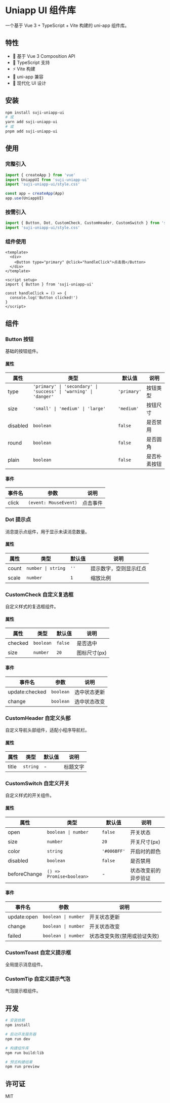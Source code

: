 # Uniapp UI 组件库

一个基于 Vue 3 + TypeScript + Vite 构建的 uni-app 组件库。

## 特性

- 🚀 基于 Vue 3 Composition API
- 💪 TypeScript 支持
- ⚡️ Vite 构建
- 📱 uni-app 兼容
- 🎨 现代化 UI 设计

## 安装

```bash
npm install suji-uniapp-ui
# 或
yarn add suji-uniapp-ui
# 或
pnpm add suji-uniapp-ui
```

## 使用

### 完整引入

```typescript
import { createApp } from 'vue'
import UniappUI from 'suji-uniapp-ui'
import 'suji-uniapp-ui/style.css'

const app = createApp(App)
app.use(UniappUI)
```

### 按需引入

```typescript
import { Button, Dot, CustomCheck, CustomHeader, CustomSwitch } from 'suji-uniapp-ui'
import 'suji-uniapp-ui/style.css'
```

### 组件使用

```vue
<template>
  <div>
    <Button type="primary" @click="handleClick">点击我</Button>
  </div>
</template>

<script setup>
import { Button } from 'suji-uniapp-ui'

const handleClick = () => {
  console.log('Button clicked!')
}
</script>
```

## 组件

### Button 按钮

基础的按钮组件。

#### 属性

| 属性 | 类型 | 默认值 | 说明 |
|------|------|--------|------|
| type | `'primary' \| 'secondary' \| 'success' \| 'warning' \| 'danger'` | `'primary'` | 按钮类型 |
| size | `'small' \| 'medium' \| 'large'` | `'medium'` | 按钮尺寸 |
| disabled | `boolean` | `false` | 是否禁用 |
| round | `boolean` | `false` | 是否圆角 |
| plain | `boolean` | `false` | 是否朴素按钮 |

#### 事件

| 事件名 | 参数 | 说明 |
|-------|------|------|
| click | `(event: MouseEvent)` | 点击事件 |

### Dot 提示点

消息提示点组件，用于显示未读消息数量。

#### 属性

| 属性 | 类型 | 默认值 | 说明 |
|------|------|--------|------|
| count | `number \| string` | `''` | 提示数字，空则显示红点 |
| scale | `number` | `1` | 缩放比例 |

### CustomCheck 自定义复选框

自定义样式的复选框组件。

#### 属性

| 属性 | 类型 | 默认值 | 说明 |
|------|------|--------|------|
| checked | `boolean` | `false` | 是否选中 |
| size | `number` | `20` | 图标尺寸(px) |

#### 事件

| 事件名 | 参数 | 说明 |
|-------|------|------|
| update:checked | `boolean` | 选中状态更新 |
| change | `boolean` | 选中状态改变 |

### CustomHeader 自定义头部

自定义导航头部组件，适配小程序导航栏。

#### 属性

| 属性 | 类型 | 默认值 | 说明 |
|------|------|--------|------|
| title | `string` | - | 标题文字 |

### CustomSwitch 自定义开关

自定义样式的开关组件。

#### 属性

| 属性 | 类型 | 默认值 | 说明 |
|------|------|--------|------|
| open | `boolean \| number` | `false` | 开关状态 |
| size | `number` | `20` | 开关尺寸(px) |
| color | `string` | `'#006BFF'` | 开启时的颜色 |
| disabled | `boolean` | `false` | 是否禁用 |
| beforeChange | `() => Promise<boolean>` | - | 状态改变前的异步验证 |

#### 事件

| 事件名 | 参数 | 说明 |
|-------|------|------|
| update:open | `boolean \| number` | 开关状态更新 |
| change | `boolean \| number` | 开关状态改变 |
| failed | `boolean \| number` | 状态改变失败(禁用或验证失败) |

### CustomToast 自定义提示框

全局提示消息组件。

### CustomTip 自定义提示气泡

气泡提示框组件。

## 开发

```bash
# 安装依赖
npm install

# 启动开发服务器
npm run dev

# 构建组件库
npm run build:lib

# 预览构建结果
npm run preview
```

## 许可证

MIT
